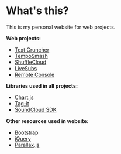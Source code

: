# What's this?
This is my personal website for web projects.

**Web projects:**
- [Text Cruncher](https://github.com/Kevinsomnia/kevinsomnia.github.io/tree/master/projects/text_cruncher)
- [TempoSmash](https://github.com/Kevinsomnia/kevinsomnia.github.io/tree/master/projects/temposmash)
- [ShuffleCloud](https://github.com/Kevinsomnia/kevinsomnia.github.io/tree/master/projects/shufflecloud)
- [LiveSubs](https://github.com/right1/livesubs)
- [Remote Console](https://github.com/Kevinsomnia/kevinsomnia.github.io/tree/master/projects/remoteconsole)

**Libraries used in all projects:**
- [Chart.js](https://www.chartjs.org/)
- [Tag-it](https://github.com/fagianijunior/tag-it)
- [SoundCloud SDK](https://developers.soundcloud.com/docs/api/sdks)

**Other resources used in website:**
- [Bootstrap](https://getbootstrap.com/)
- [jQuery](https://jquery.com/)
- [Parallax.js](https://github.com/pixelcog/parallax.js/)